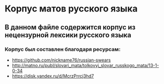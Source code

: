 # Корпус матов русского языка
## В данном файле содержится корпус из нецензурной лексики русского языка


### Корпус был составлен благодаря ресурсам: 

- https://github.com/nickname76/russian-swears
- http://matno.ru/publ/slovari_mata/tolkovyj_slovar_russkogo_mata/13-1-0-34
- https://disk.yandex.ru/d/McrzPrrcj3hd7
